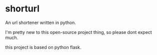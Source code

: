 # shorturl
An url shortener written in python.

I'm pretty new to this open-source project thing, so please dont expect much.

this project is based on python flask.
